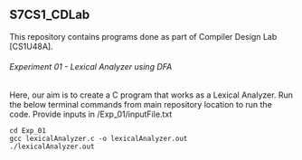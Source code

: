 ## S7CS1_CDLab

This repository contains programs done as part of Compiler Design Lab [CS1U48A].



###### Experiment 01 - Lexical Analyzer using DFA

Here, our aim is to create a C program that works as a Lexical Analyzer. Run the below terminal commands from main repository location to run the code. Provide inputs in /Exp_01/inputFile.txt

```
cd Exp_01
gcc lexicalAnalyzer.c -o lexicalAnalyzer.out
./lexicalAnalyzer.out
```